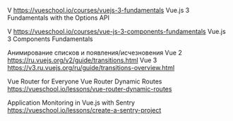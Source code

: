 V https://vueschool.io/courses/vuejs-3-fundamentals
  Vue.js 3 Fundamentals with the Options API

V https://vueschool.io/courses/vue-js-3-components-fundamentals
  Vue.js 3 Components Fundamentals

Анимирование списков и появления/исчезновения
  Vue 2 
    https://ru.vuejs.org/v2/guide/transitions.html
  Vue 3
    https://v3.ru.vuejs.org/ru/guide/transitions-overview.html

Vue Router for Everyone
  Vue Router Dynamic Routes
    https://vueschool.io/lessons/vue-router-dynamic-routes



Application Monitoring in Vue.js with Sentry
  https://vueschool.io/lessons/create-a-sentry-project


